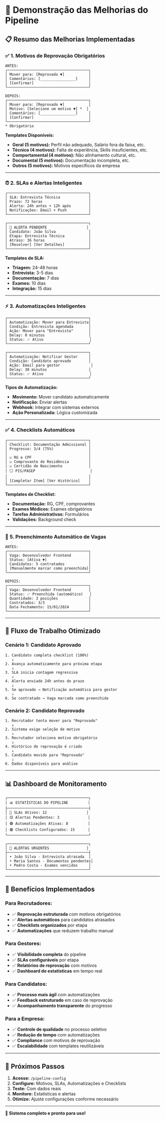 # 🎯 Demonstração das Melhorias do Pipeline

## 📋 **Resumo das Melhorias Implementadas**

### ✅ **1. Motivos de Reprovação Obrigatórios**
```
ANTES:
┌─────────────────────────────────────┐
│ Mover para: [Reprovado ▼]           │
│ Comentários: [________________]     │
│ [Confirmar]                         │
└─────────────────────────────────────┘

DEPOIS:
┌─────────────────────────────────────┐
│ Mover para: [Reprovado ▼]           │
│ Motivo: [Selecione um motivo ▼] *  │
│ Comentários: [________________]     │
│ [Confirmar]                         │
└─────────────────────────────────────┘
* Obrigatório
```

**Templates Disponíveis:**
- **Geral (5 motivos):** Perfil não adequado, Salário fora da faixa, etc.
- **Técnico (4 motivos):** Falta de experiência, Skills insuficientes, etc.
- **Comportamental (4 motivos):** Não alinhamento cultural, etc.
- **Documental (5 motivos):** Documentação incompleta, etc.
- **Outros (5 motivos):** Motivos específicos da empresa

---

### ⏰ **2. SLAs e Alertas Inteligentes**
```
┌─────────────────────────────────────┐
│ SLA: Entrevista Técnica             │
│ Prazo: 72 horas                     │
│ Alerta: 24h antes + 12h após        │
│ Notificações: Email + Push          │
└─────────────────────────────────────┘

┌─────────────────────────────────────┐
│ 🚨 ALERTA PENDENTE                  │
│ Candidato: João Silva               │
│ Etapa: Entrevista Técnica           │
│ Atraso: 36 horas                    │
│ [Resolver] [Ver Detalhes]           │
└─────────────────────────────────────┘
```

**Templates de SLA:**
- **Triagem:** 24-48 horas
- **Entrevista:** 3-5 dias  
- **Documentação:** 7 dias
- **Exames:** 10 dias
- **Integração:** 15 dias

---

### ⚡ **3. Automatizações Inteligentes**
```
┌─────────────────────────────────────┐
│ Automatização: Mover para Entrevista│
│ Condição: Entrevista agendada       │
│ Ação: Mover para "Entrevista"       │
│ Delay: 0 minutos                    │
│ Status: ✅ Ativo                     │
└─────────────────────────────────────┘

┌─────────────────────────────────────┐
│ Automatização: Notificar Gestor     │
│ Condição: Candidato aprovado        │
│ Ação: Email para gestor              │
│ Delay: 30 minutos                   │
│ Status: ✅ Ativo                     │
└─────────────────────────────────────┘
```

**Tipos de Automatização:**
- **Movimento:** Mover candidato automaticamente
- **Notificação:** Enviar alertas
- **Webhook:** Integrar com sistemas externos
- **Ação Personalizada:** Lógica customizada

---

### ✅ **4. Checklists Automáticos**
```
┌─────────────────────────────────────┐
│ Checklist: Documentação Admissional │
│ Progresso: 3/4 (75%)                │
│                                     │
│ ☑ RG e CPF                          │
│ ☑ Comprovante de Residência         │
│ ☑ Certidão de Nascimento            │
│ ⬜ PIS/PASEP                         │
│                                     │
│ [Completar Item] [Ver Histórico]    │
└─────────────────────────────────────┘
```

**Templates de Checklist:**
- **Documentação:** RG, CPF, comprovantes
- **Exames Médicos:** Exames obrigatórios
- **Tarefas Administrativas:** Formulários
- **Validações:** Background check

---

### 🔄 **5. Preenchimento Automático de Vagas**
```
ANTES:
┌─────────────────────────────────────┐
│ Vaga: Desenvolvedor Frontend        │
│ Status: [Ativa ▼]                   │
│ Candidatos: 5 contratados           │
│ [Manualmente marcar como preenchida]│
└─────────────────────────────────────┘

DEPOIS:
┌─────────────────────────────────────┐
│ Vaga: Desenvolvedor Frontend        │
│ Status: ✅ Preenchida (automático)   │
│ Quantidade: 3 posições              │
│ Contratados: 3/3                    │
│ Data Fechamento: 15/01/2024         │
└─────────────────────────────────────┘
```

---

## 🎯 **Fluxo de Trabalho Otimizado**

### **Cenário 1: Candidato Aprovado**
```
1. Candidato completa checklist (100%)
   ↓
2. Avança automaticamente para próxima etapa
   ↓
3. SLA inicia contagem regressiva
   ↓
4. Alerta enviado 24h antes do prazo
   ↓
5. Se aprovado → Notificação automática para gestor
   ↓
6. Se contratado → Vaga marcada como preenchida
```

### **Cenário 2: Candidato Reprovado**
```
1. Recrutador tenta mover para "Reprovado"
   ↓
2. Sistema exige seleção de motivo
   ↓
3. Recrutador seleciona motivo obrigatório
   ↓
4. Histórico de reprovação é criado
   ↓
5. Candidato movido para "Reprovado"
   ↓
6. Dados disponíveis para análise
```

---

## 📊 **Dashboard de Monitoramento**

```
┌─────────────────────────────────────┐
│ 📊 ESTATÍSTICAS DO PIPELINE         │
├─────────────────────────────────────┤
│ 🔵 SLAs Ativos: 12                  │
│ 🟡 Alertas Pendentes: 3             │
│ 🟢 Automatizações Ativas: 8         │
│ 🟣 Checklists Configurados: 15      │
└─────────────────────────────────────┘

┌─────────────────────────────────────┐
│ 🚨 ALERTAS URGENTES                 │
├─────────────────────────────────────┤
│ • João Silva - Entrevista atrasada  │
│ • Maria Santos - Documentos pendentes│
│ • Pedro Costa - Exames vencidos     │
└─────────────────────────────────────┘
```

---

## 🚀 **Benefícios Implementados**

### **Para Recrutadores:**
- ✅ **Reprovação estruturada** com motivos obrigatórios
- ✅ **Alertas automáticos** para candidatos atrasados
- ✅ **Checklists organizados** por etapa
- ✅ **Automatizações** que reduzem trabalho manual

### **Para Gestores:**
- ✅ **Visibilidade completa** do pipeline
- ✅ **SLAs configuráveis** por etapa
- ✅ **Relatórios de reprovação** com motivos
- ✅ **Dashboard de estatísticas** em tempo real

### **Para Candidatos:**
- ✅ **Processo mais ágil** com automatizações
- ✅ **Feedback estruturado** em caso de reprovação
- ✅ **Acompanhamento transparente** do progresso

### **Para a Empresa:**
- ✅ **Controle de qualidade** no processo seletivo
- ✅ **Redução de tempo** com automatizações
- ✅ **Compliance** com motivos de reprovação
- ✅ **Escalabilidade** com templates reutilizáveis

---

## 🎯 **Próximos Passos**

1. **Acesse:** `/pipeline-config`
2. **Configure:** Motivos, SLAs, Automatizações e Checklists
3. **Teste:** Com dados reais
4. **Monitore:** Estatísticas e alertas
5. **Otimize:** Ajuste configurações conforme necessário

---

**🎉 Sistema completo e pronto para uso!** 